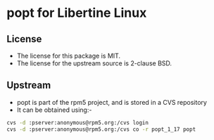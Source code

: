 # popt for Libertine Linux

## License

* The license for this package is MIT.
* The license for the upstream source is 2-clause BSD.

## Upstream

* popt is part of the rpm5 project, and is stored in a CVS repository
* It can be obtained using:-

```bash
cvs -d :pserver:anonymous@rpm5.org:/cvs login
cvs -d :pserver:anonymous@rpm5.org:/cvs co -r popt_1_17 popt
```